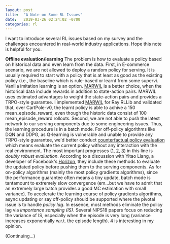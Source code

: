 ```yaml
---
layout: post
title:  "A Note on Some RL Issues"
date:   2019-03-26 02:24:02 -0700
categories: rl
---
```


I want to introduce several RL issues based on my survey and the challenges encountered in real-world industry applications. Hope this note is helpful for you.

**Offline evaluation/learning** The problem is how to evaluate a policy based on historical data and even learn from the data.
First, in E-commerce scenario, we are not allowed to deploy a random policy for serving. It is usually required to start with a policy that is at least as good as the existing policy (i.e., the baseline which is rule-based or learnt from some supervi.  Vanilla imitation learning is an option. [MARWIL](https://papers.nips.cc/paper/7866-exponentially-weighted-imitation-learning-for-batched-historical-data) is a better choice, when the historical data include rewards in addition to state-action pairs. MARWIL uses estimated advantages to weight the state-action pairs and provides a TRPO-style guarantee. I implemented [MARWIL](https://github.com/ray-project/ray/pull/3635) for Ray RLLib and validated that, over CartPole-v0, the learnt policy is able to achive a 150 mean_episode_reward, even though the historic data consist of 100 mean_episode_reward rollouts.
Second, we are not able to push the latest network to our serving components due to some engineering issues. Thus, the learning procedure is in a batch mode. For off-policy algorithms like DQN and DDPG, as Q-learning is vulnerable and unable to provide any TRPO-style guarantee, we'd better conduct [counterfactual policy evaluation](http://www.cs.cornell.edu/~adith/CfactSIGIR2016/) which means evaluate the current policy without any interaction with the real environment. The most important progresses ([1](https://arxiv.org/abs/1103.4601), [2](https://arxiv.org/abs/1511.03722), [3](https://arxiv.org/abs/1802.03493)) in this line is *doubly robust evaluation*. According to a discussion with Yitao Liang, a developer of Facebook's [Horizon](https://github.com/facebookresearch/Horizon), they include these methods to evaluate the updated policy before pushing them to the serving components. As for on-policy algorithms (mainly the most policy gradients algorithms), since the performance guarantee often means a tiny update, batch mode is tantamount to extremely slow convergence (em...but we have to admit that an extremely large batch  provides a good MC estimation with small variance). To accelerate the learning course of policy gradients algorithms, async updating or say off-policy should be supported where the pivotal issue is to handle *policy lag*. In essence, most methods eliminate the policy lag via *importance sampling (IS)*. Several NIPS18 papers focus on reducing the variance of IS, especially when the episode is very long (variance increases exponentially w.r.t. the episode length). [4](https://papers.nips.cc/paper/7781-breaking-the-curse-of-horizon-infinite-horizon-off-policy-estimation.pdf) is interesting in my opinion.

(Continuing...)
